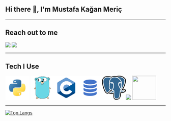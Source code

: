 ## Hi there 🚀, I'm Mustafa Kağan Meriç
---
## Reach out to me
[<img src="https://simpleicons.org/icons/linkedin.svg" width="" height="50">](https://www.linkedin.com/in/mustafa-kağan-meriç/)
[<img src="https://simpleicons.org/icons/gmail.svg" width="" height="50">](mustafakaganmeric@gmail.com)

---
## Tech I Use
<img src="https://raw.githubusercontent.com/github/explore/80688e429a7d4ef2fca1e82350fe8e3517d3494d/topics/python/python.png" width="" height="75"> <img src="https://raw.githubusercontent.com/devicons/devicon/master/icons/go/go-original.svg" width="" height="75"><img src="https://raw.githubusercontent.com/github/explore/f3e22f0dca2be955676bc70d6214b95b13354ee8/topics/c/c.png" width="" height="75"><img src="https://raw.githubusercontent.com/github/explore/80688e429a7d4ef2fca1e82350fe8e3517d3494d/topics/sql/sql.png" width="" height="75"><img src="https://raw.githubusercontent.com/github/explore/80688e429a7d4ef2fca1e82350fe8e3517d3494d/topics/postgresql/postgresql.png" width="" height="75"><img src="https://camo.githubusercontent.com/6dab63ba91f8aaf9245d806ea2dc6aa3d6eb6a5b1c79fd6f57fba3ededfc605d/68747470733a2f2f7777772e766563746f726c6f676f2e7a6f6e652f6c6f676f732f6769742d73636d2f6769742d73636d2d617232312e737667" width="" height="75">
<img src="" width="75" height="75">

---
[![Top Langs](https://github-readme-stats.vercel.app/api/top-langs/?username=mkaganm&layout=compact)](https://github.com/mkaganm/github-readme-stats)



<!---
mkaganm/mkaganm is a ✨ special ✨ repository because its `README.md` (this file) appears on your GitHub profile.
You can click the Preview link to take a look at your changes.
--->
